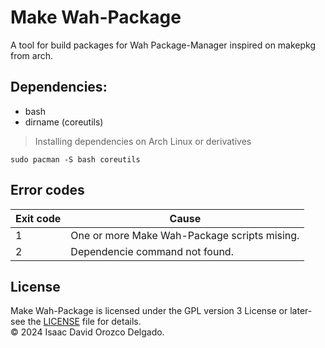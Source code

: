 # Make Wah-Package
A tool for build packages for Wah Package-Manager inspired on makepkg from arch.

## Dependencies:
* bash
* dirname (coreutils)

> Installing dependencies on Arch Linux or derivatives
```
sudo pacman -S bash coreutils
```

## Error codes
| Exit code	| Cause						|
| ---		| ---						|
| 1		| One or more Make Wah-Package scripts mising.	|
| 2		| Dependencie command not found.		|

## License
Make Wah-Package is licensed under the GPL version 3 License or later- see the [LICENSE](LICENSE) file for details.<br>
© 2024 Isaac David Orozco Delgado.
